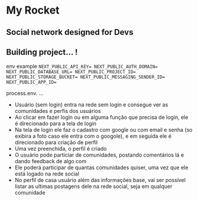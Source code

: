 # My Rocket
## Social network designed for Devs

## Building project... !

env example
`NEXT_PUBLIC_API_KEY=
NEXT_PUBLIC_AUTH_DOMAIN=
NEXT_PUBLIC_DATABASE_URL=
NEXT_PUBLIC_PROJECT_ID=
NEXT_PUBLIC_STORAGE_BUCKET=
NEXT_PUBLIC_MESSAGING_SENDER_ID=
NEXT_PUBLIC_APP_ID=`

process.env. ...

- Usuário (sem login) entra na rede sem login e consegue ver as comunidades e perfis dos usuários
- Ao clicar em fazer login ou em alguma função que precisa de login, ele é direcionado para a tela de login
- Na tela de login ele faz o cadastro com google ou com email e senha (so exibira a foto caso ele entra com o googole), e em seguida ele é direcionado para criação de perfil
- Uma vez preenchida, o perfil é criado
- O usuário pode particiar de comunidades, postando comentários lá e dando feedback de algo com
- Ele poderá participar de quantas comunidades quiser, uma vez que ele está logado na rede social
- No perfil de casa usuário além das informações base, vai ser possível listar as ultimas postagens dele na rede social, seja em qualquer comunidade